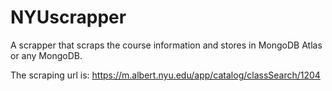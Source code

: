 # NYUscrapper

A scrapper that scraps the course information and stores in MongoDB Atlas or any MongoDB.

The scraping url is: https://m.albert.nyu.edu/app/catalog/classSearch/1204
